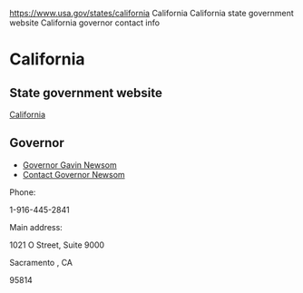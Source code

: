 

https://www.usa.gov/states/california
California
California state government website
California governor contact info

California
==========

State government website
------------------------

[California](https://www.ca.gov/)

Governor
--------

* [Governor Gavin Newsom](https://www.gov.ca.gov/)
* [Contact Governor Newsom](https://www.gov.ca.gov/contact/)

Phone:

1-916-445-2841

Main address:

1021 O Street, Suite 9000
  

Sacramento
,
CA

95814
